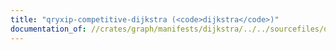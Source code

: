 ```yaml
---
title: "qryxip-competitive-dijkstra (<code>dijkstra</code>)"
documentation_of: //crates/graph/manifests/dijkstra/../../sourcefiles/dijkstra.rs
---
```


